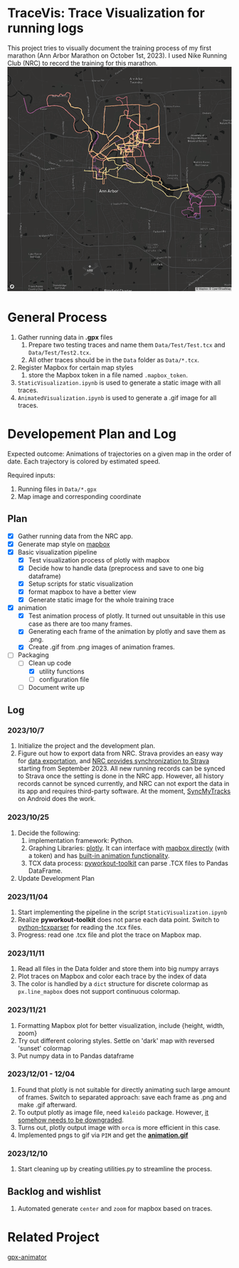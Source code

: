 # TraceVis: Trace Visualization for running logs

This project tries to visually document the training process of my first marathon (Ann Arbor Marathon on October 1st, 2023). I used Nike Running Club (NRC) to record the training for this marathon. 
![Snapshot of 20231111](/Image/Static_20231121.png)

# General Process
1. Gather running data in **.gpx** files
    1. Prepare two testing traces and name them `Data/Test/Test.tcx` and `Data/Test/Test2.tcx`.
    2. All other traces should be in the `Data` folder as `Data/*.tcx`.
2. Register Mapbox for certain map styles
    1. store the Mapbox token in a file named `.mapbox_token`.
3. `StaticVisualization.ipynb` is used to generate a static image with all traces.
4. `AnimatedVisualization.ipynb` is used to generate a .gif image for all traces. 

# Developement Plan and Log
Expected outcome:
Animations of trajectories on a given map in the order of date. Each trajectory is colored by estimated speed.

Required inputs:
1. Running files in `Data/*.gpx`
2. Map image and corresponding coordinate

## Plan
- [x] Gather running data from the NRC app. 
- [x] Generate map style on [mapbox](https://www.mapbox.com/)
- [x] Basic visualization pipeline
  - [x] Test visualization process of plotly with mapbox
  - [x] Decide how to handle data (preprocess and save to one big dataframe)
  - [x] Setup scripts for static visualization 
  - [x] format mapbox to have a better view
  - [x] Generate static image for the whole training trace
- [x] animation
  - [x] Test animation process of plotly. It turned out unsuitable in this use case as there are too many frames. 
  - [x] Generating each frame of the animation by plotly and save them as .png.
  - [x] Create .gif from .png images of animation frames. 
- [ ] Packaging
  - [ ] Clean up code
      - [x] utility functions
      - [ ] configuration file
  - [ ] Document write up

## Log
### 2023/10/7
1. Initialize the project and the development plan.
2. Figure out how to export data from NRC. Strava provides an easy way for [data exportation]([url](https://support.strava.com/hc/en-us/articles/216918437-Exporting-your-Data-and-Bulk-Export#h_01GG58HC4F1BGQ9PQZZVANN6WF)), and [NRC provides synchronization to Strava](https://press.strava.com/articles/strava-launches-nike-run-club-and-nike-training-club-integration-available#:~:text=NRC%20and%20NTC%20are%20the,coaching%2C%20inspiration%2C%20and%20community.) starting from September 2023. All new running records can be synced to Strava once the setting is done in the NRC app. However, all history records cannot be synced currently, and NRC can not export the data in its app and requires third-party software. At the moment, [SyncMyTracks](https://play.google.com/store/apps/details?id=com.syncmytracks&hl=en_US&gl=US) on Android does the work.

### 2023/10/25
1. Decide the following:
   1. implementation framework: Python.
   2. Graphing Libraries: [plotly](https://plotly.com/python/). It can interface with [mapbox directly](https://plotly.com/python/scattermapbox/) (with a token) and has [built-in animation functionality](https://plotly.com/python/animations/).
   3. TCX data process: [pyworkout-toolkit](https://github.com/triskadecaepyon/pyworkout-toolkit) can parse .TCX files to Pandas DataFrame.
2. Update Development Plan

### 2023/11/04
1. Start implementing the pipeline in the script `StaticVisualization.ipynb`
2. Realize **pyworkout-toolkit** does not parse each data point. Switch to [python-tcxparser](https://github.com/vkurup/python-tcxparser) for reading the .tcx files. 
3. Progress: read one .tcx file and plot the trace on Mapbox map. 

### 2023/11/11
1. Read all files in the Data folder and store them into big numpy arrays
2. Plot traces on Mapbox and color each trace by the index of data
3. The color is handled by a `dict` structure for discrete colormap as `px.line_mapbox` does not support continuous colormap.

### 2023/11/21
1. Formatting Mapbox plot for better visualization, include {height, width, zoom}
2. Try out different coloring styles. Settle on 'dark' map with reversed 'sunset' colormap
3. Put numpy data in to Pandas dataframe

### 2023/12/01 - 12/04
1. Found that plotly is not suitable for directly animating such large amount of frames. Switch to separated approach: save each frame as .png and make .gif afterward.
2. To output plotly as image file, need `kaleido` package. However, [it somehow needs to be downgraded](https://stackoverflow.com/a/72614865/13624201).
3. Turns out, plotly output image with `orca` is more efficient in this case. 
4. Implemented pngs to gif via `PIM` and get the [**animation.gif**](/Image/animation.gif)

### 2023/12/10
1. Start cleaning up by creating utilities.py to streamline the process.


## Backlog and wishlist
1. Automated generate `center` and `zoom` for mapbox based on traces. 


# Related Project
[gpx-animator](https://github.com/gpx-animator/gpx-animator)
